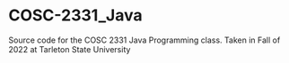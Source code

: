 # COSC-2331_Java
Source code for the COSC 2331 Java Programming class. Taken in Fall of 2022 at Tarleton State University
